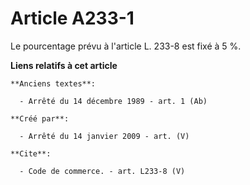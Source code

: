 # Article A233-1

Le pourcentage prévu à l'article L. 233-8 est fixé à 5 %.

**Liens relatifs à cet article**

	**Anciens textes**:

	  - Arrêté du 14 décembre 1989 - art. 1 (Ab)

	**Créé par**:

	  - Arrêté du 14 janvier 2009 - art. (V)

	**Cite**:

	  - Code de commerce. - art. L233-8 (V)
